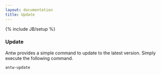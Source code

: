 ```yaml
---
layout: documentation
title: Update
---
```

{% include JB/setup %}

### Update
Antw provides a simple command to update to the latest version. Simply execute the following command.

    antw-update
